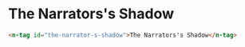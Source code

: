 # The Narrators's Shadow
```html
<n-tag id="the-narrator-s-shadow">The Narrators's Shadow</n-tag>
```